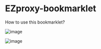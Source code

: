 # EZproxy-bookmarklet
How to use this bookmarklet?

![image](https://user-images.githubusercontent.com/118581170/219703046-957c45bc-a69d-444d-b623-67c707f836df.png)

![image](https://user-images.githubusercontent.com/118581170/219703107-26af6901-8a7f-4b25-afa0-d796b942f6fd.png)


